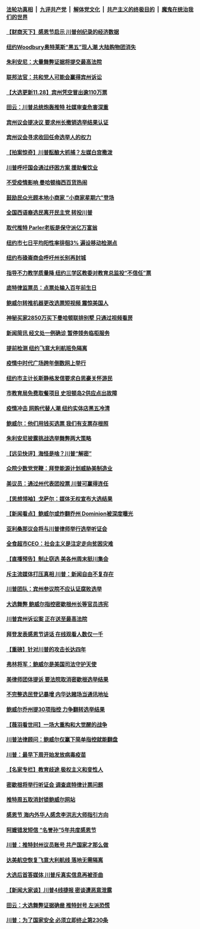 

####  [法轮功真相](../../../../basic/blob/master/README.md?t=11282331) &nbsp;|&nbsp; [九评共产党](../../../../9ping.md/blob/master/README.md?t=11282331) &nbsp;|&nbsp; [解体党文化](../../../../jtdwh.md/blob/master/README.md?t=11282331)  &nbsp;|&nbsp; [共产主义的终极目的](../../../../gczydzjmd.md/blob/master/README.md?t=11282331) &nbsp;|&nbsp; [魔鬼在统治我们的世界](../../../../mgztzwmdsj.md/blob/master/README.md?t=11282331) 

#### [【财商天下】感恩节启示 川普创纪录的经济数据](../pages/nsc412/n12581710.md?t=11282331) 

#### [纽约Woodbury奥特莱斯“黑五”现人潮   大陆购物团消失](../pages/nsc412/n12581230.md?t=11282331) 

#### [朱利安尼：大量舞弊证据将提交最高法院](../pages/nsc412/n12581686.md?t=11282331) 

#### [联邦法官：共和党人可能会赢得宾州诉讼](../pages/nsc412/n12581577.md?t=11282331) 

#### [【大选更新11.28】宾州凭空冒出逾110万票](../pages/nsc412/n12581514.md?t=11282331) 

#### [田云：川普总统炮轰推特 社媒审查危害深重](../pages/nsc412/n12580705.md?t=11282331) 

#### [宾州议会提决议 要求州长撤销选举结果认证](../pages/nsc412/n12581410.md?t=11282331) 

#### [宾州议会寻求收回任命选举人的权力](../pages/nsc412/n12581316.md?t=11282331) 

#### [【拍案惊奇】川普酝酿大抓捕？左媒白宫撒泼](../pages/nsc412/n12581019.md?t=11282331) 

#### [川普呼吁国会通过纾困方案 援助餐饮业](../pages/nsc412/n12581152.md?t=11282331) 

#### [不受疫情影响 曼哈顿梅西百货热闹](../pages/nsc412/n12581164.md?t=11282331) 

#### [鼓励民众光顾本地小商家 “小商家星期六”登场](../pages/nsc412/n12581109.md?t=11282331) 

#### [全国西语裔选民离开民主党 转投川普](../pages/nsc412/n12580974.md?t=11282331) 

#### [取代推特 Parler老板是保守派亿万富翁](../pages/nsc412/n12580971.md?t=11282331) 

#### [纽约市七日平均阳性率徘徊3% 遍设移动检测点](../pages/nsc412/n12580563.md?t=11282331) 

#### [纽约布碌崙商会呼吁州长别再封城](../pages/nsc412/n12581104.md?t=11282331) 

#### [指导不力教学质量降 纽约三学区教委对教育总监投“不信任”票](../pages/nsc412/n12581106.md?t=11282331) 

#### [底特律监票员：点票处输入百年前生日](../pages/nsc412/n12580977.md?t=11282331) 

#### [鲍威尔转推机器更改选票短视频 震惊美国人](../pages/nsc412/n12581024.md?t=11282331) 

#### [神秘买家2850万买下曼哈顿联排别墅 只通过视频看房](../pages/nsc412/n12580519.md?t=11282331) 

#### [新闻简讯 经文处一例确诊 暂停领务临柜服务](../pages/nsc412/n12580980.md?t=11282331) 

#### [提前检测 纽约飞意大利航班免隔离](../pages/nsc412/n12580982.md?t=11282331) 

#### [疫情中时代广场跨年倒数网上举行](../pages/nsc412/n12580984.md?t=11282331) 

#### [纽约市主计长斯静格发信要求白思豪关怀游民](../pages/nsc412/n12580987.md?t=11282331) 

#### [市教育局免费取餐项目 史坦顿岛2供应点出故障](../pages/nsc412/n12580990.md?t=11282331) 

#### [疫情冲击 网购代替人潮 纽约实体店黑五冷清](../pages/nsc412/n12580529.md?t=11282331) 

#### [鲍威尔：他们用钱买选票 我们有支票存根照](../pages/nsc412/n12580957.md?t=11282331) 

#### [朱利安尼披露挑战选举舞弊两大策略](../pages/nsc412/n12580909.md?t=11282331) 

#### [【远见快评】海怪是啥？川普“解密”](../pages/nsc412/n12580603.md?t=11282331) 

#### [众院少数党党鞭：拜登能源计划威胁美制造业](../pages/nsc412/n12580867.md?t=11282331) 

#### [美议员：通过州代表团投票 川普可赢得连任](../pages/nsc412/n12580663.md?t=11282331) 

#### [【思想领袖】戈萨尔：媒体无权宣布大选结果](../pages/nsc412/n12566409.md?t=11282331) 

#### [【新闻看点】鲍威尔或炸翻乔州 Dominion被深度曝光](../pages/nsc412/n12580533.md?t=11282331) 

#### [亚利桑那议会将与川普律师举行选举听证会](../pages/nsc412/n12580704.md?t=11282331) 

#### [全食超市CEO：社会主义是注定走向贫困灾难](../pages/nsc412/n12580682.md?t=11282331) 

#### [【直播预告】制止窃选 美各州周末挺川集会](../pages/nsc412/n12577815.md?t=11282331) 

#### [斥主流媒体打压真相 川普：新闻自由不复存在](../pages/nsc412/n12580525.md?t=11282331) 

#### [川普团队：宾州参议院不应认证腐败选举](../pages/nsc412/n12580466.md?t=11282331) 

#### [大选舞弊 鲍威尔指控密歇根州长等官员违宪](../pages/nsc412/n12580338.md?t=11282331) 

#### [川普宾州诉讼案 正在送至最高法院](../pages/nsc412/n12580375.md?t=11282331) 

#### [拜登发表感恩节讲话 在线观看人数仅一千](../pages/nsc412/n12580341.md?t=11282331) 

#### [【重磅】针对川普的攻击长达四年](../pages/nsc412/n12579774.md?t=11282331) 

#### [弗林将军：鲍威尔是美国司法守护天使](../pages/nsc412/n12580413.md?t=11282331) 

#### [美律师团体提诉 要法院取消密歇根选举结果](../pages/nsc412/n12580412.md?t=11282331) 

#### [不完整选民登记暴增 内华达赌场当通讯地址](../pages/nsc412/n12580121.md?t=11282331) 

#### [鲍威尔乔州提30项指控 力争翻转选举结果](../pages/nsc412/n12580291.md?t=11282331) 

#### [【薇羽看世间】一场大重构和大觉醒的战争](../pages/nsc412/n12580108.md?t=11282331) 

#### [川普法律顾问：鲍威尔仅赢下简单指控就能翻盘](../pages/nsc412/n12580246.md?t=11282331) 

#### [川普：最早下周开始发放病毒疫苗](../pages/nsc412/n12580063.md?t=11282331) 

#### [【名家专栏】教育歧途 极权主义和变性人](../pages/nsc412/n12576546.md?t=11282331) 

#### [密歇根将举行听证会 调查底特律计票问题](../pages/nsc412/n12580120.md?t=11282331) 

#### [推特周五取消封锁鲍威尔网站](../pages/nsc412/n12579854.md?t=11282331) 

#### [感恩节 海内外华人感念李洪志大师指引方向](../pages/nsc412/n12579913.md?t=11282331) 

#### [阿嬷错发短信 “名誉孙”5年共度感恩节](../pages/nsc412/n12578881.md?t=11282331) 

#### [川普：推特封州议员账号 共产国家才那么做](../pages/nsc412/n12580028.md?t=11282331) 

#### [达美航空恢复飞意大利航线 落地无需隔离](../pages/nsc412/n12579884.md?t=11282331) 

#### [大选后首答媒体 川普斥真实信息再被歪曲](../pages/nsc412/n12579667.md?t=11282331) 

#### [【新闻大家谈】川普4线捷报 密谈遭恶意泄露](../pages/nsc412/n12579818.md?t=11282331) 

#### [田云：大选舞弊证据确凿 推特封号 左派恐慌](../pages/nsc412/n12578549.md?t=11282331) 

#### [川普：为了国家安全 必须立即终止第230条](../pages/nsc412/n12579756.md?t=11282331) 

